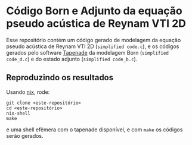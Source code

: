 # Código Born e Adjunto da equação pseudo acústica de Reynam VTI 2D

Esse repositório contém um código gerado de modelagem da equação pseudo acústica de Reynam VTI 2D (`simplified code.c`), e os códigos gerados pelo software [Tapenade](https://team.inria.fr/ecuador/en/tapenade/) da modelagem Born (`simplified code_d.c`) e do estado adjunto (`simplified code_b.c`).

## Reproduzindo os resultados

Usando [nix](https://nixos.org/download.html#nix-install-linux), rode:
```
git clone <este-repositório>
cd <este-repositório>
nix-shell
make
```
e uma shell efêmera com o tapenade disponível, e com `make` os códigos serão gerados.
